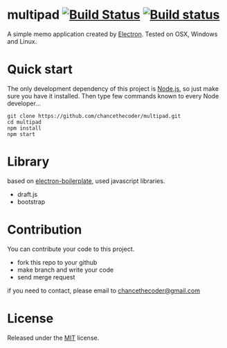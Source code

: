 # multipad [![Build Status](https://travis-ci.org/chancethecoder/multipad.svg?branch=master)](https://travis-ci.org/chancethecoder/multipad) [![Build status](https://ci.appveyor.com/api/projects/status/512ddqqps205b707?svg=true)](https://ci.appveyor.com/project/chancethecoder/multipad)

A simple memo application created by [Electron](http://electron.atom.io). Tested on OSX, Windows and Linux.  

# Quick start

The only development dependency of this project is [Node.js](https://nodejs.org), so just make sure you have it installed.
Then type few commands known to every Node developer...
```
git clone https://github.com/chancethecoder/multipad.git
cd multipad
npm install
npm start
```

# Library

based on [electron-boilerplate](https://github.com/szwacz/electron-boilerplate), used javascript libraries.

* draft.js
* bootstrap

# Contribution

You can contribute your code to this project.

* fork this repo to your github
* make branch and write your code
* send merge request

if you need to contact, please email to chancethecoder@gmail.com

# License

Released under the [MIT](https://github.com/chancethecoder/multipad/blob/master/LICENSE) license.
